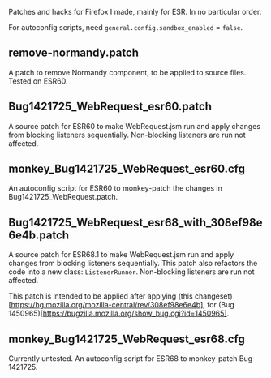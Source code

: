 Patches and hacks for Firefox I made, mainly for ESR.
In no particular order.

For autoconfig scripts, need `general.config.sandbox_enabled` = `false`.

## remove-normandy.patch

A patch to remove Normandy component, to be applied to source files.
Tested on ESR60.

## Bug1421725_WebRequest_esr60.patch

A source patch for ESR60 to make WebRequest.jsm run and apply changes from blocking listeners sequentially.
Non-blocking listeners are run not affected.

## monkey_Bug1421725_WebRequest_esr60.cfg

An autoconfig script for ESR60 to monkey-patch the changes in Bug1421725_WebRequest.patch.

## Bug1421725_WebRequest_esr68_with_308ef98e6e4b.patch

A source patch for ESR68.1 to make WebRequest.jsm run and apply changes from blocking listeners sequentially.
This patch also refactors the code into a new class: `ListenerRunner`.
Non-blocking listeners are run not affected.

This patch is intended to be applied after applying (this changeset)[https://hg.mozilla.org/mozilla-central/rev/308ef98e6e4b],
for (Bug 1450965)[https://bugzilla.mozilla.org/show_bug.cgi?id=1450965].

## monkey_Bug1421725_WebRequest_esr68.cfg

Currently untested.
An autoconfig script for ESR68 to monkey-patch Bug 1421725.
